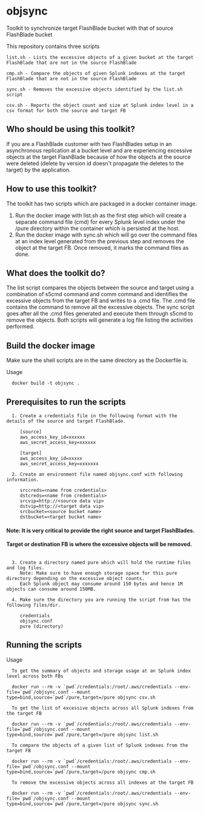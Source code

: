 # objsync
  Toolkit to synchronize target FlashBlade bucket with that of source FlashBlade bucket

  This repository contains three scripts

    list.sh - Lists the excessive objects of a given bucket at the target FlashBlade that are not in the source FlashBlade

    cmp.sh - Compare the objects of given Splunk indexes at the target FlashBlade that are not in the source FlashBlade

    sync.sh - Removes the excessive objects identified by the list.sh script

    csv.sh - Reports the object count and size at Splunk index level in a csv format for both the source and target FB
 
## Who should be using this toolkit?

  If you are a FlashBlade customer with two FlashBlades setup in an asynchronous replication at a bucket level and are experiencing excessive objects at the target FlashBlade because of how the objects at the source were deleted (delete by version id doesn't propagate the deletes to the target) by the application.

## How to use this toolkit?

  The toolkit has two scripts which are packaged in a docker container image. 

  1. Run the docker image with list.sh as the first step which will create a separate command file (cmd) for every Splunk level index under the /pure directory within the container which is persisted at the host.
  2. Run the docker image with sync.sh which will go over the command files at an index level generated from the previous step and removes the object at the target FB. Once removed, it marks the command files as done. 
   
## What does the toolkit do?

  The list script compares the objects between the source and target using a combination of s5cmd command and comm command and identifies the excessive objects from the target FB and writes to a .cmd file.  The .cmd file contains the command to remove all the excessive objects.  The sync script goes after all the .cmd files generated and execute them through s5cmd to remove the objects.  Both scripts will generate a log file listing the activities performed.
  
## Build the docker image
  Make sure the shell scripts are in the same directory as the Dockerfile is.

Usage
```
  docker build -t objsync .
```

## Prerequisites to run the scripts
```
  1. Create a credentials file in the following format with the details of the source and target FlashBlade.

     [source]
     aws_access_key_id=xxxxxx
     aws_secret_access_key=xxxxxx

     [target]
     aws_access_key_id=xxxxx
     aws_secret_access_key=xxxxxxx
  
  2. Create an environment file named objsync.conf with following information.
 
     srccreds=<name from credentials>
     dstcreds=<name from credentials>
     srcvip=http://<source data vip>
     dstvip=http://<target data vip>
     srcbucket=<source bucket name>
     dstbucket=<target bucket name>
```

#### Note:  It is very critical to provide the right source and target FlashBlades.
#### Target or destination FB is where the excessive objects will be removed.

```

  3. Create a directory named pure which will hold the runtime files and log files.
     Note: Make sure to have enough storage space for this pure directory depending on the excessive object counts.
     Each Splunk object may consume around 150 bytes and hence 1M objects can consume around 150MB.

  4. Make sure the directory you are running the script from has the following files/dir.

     credentials
     objsync.conf
     pure (directory)

```

## Running the scripts

Usage
```
  To get the summary of objects and storage usage at an Splunk index level across both FBs 

  docker run --rm -v `pwd`/credentials:/root/.aws/credentials --env-file=`pwd`/objsync.conf --mount type=bind,source=`pwd`/pure,target=/pure objsync csv.sh

  To get the list of excessive objects across all Splunk indexes from the target FB

  docker run --rm -v `pwd`/credentials:/root/.aws/credentials --env-file=`pwd`/objsync.conf --mount type=bind,source=`pwd`/pure,target=/pure objsync list.sh

  To compare the objects of a given list of Splunk indexes from the target FB

  docker run --rm -v `pwd`/credentials:/root/.aws/credentials --env-file=`pwd`/objsync.conf --mount type=bind,source=`pwd`/pure,target=/pure objsync cmp.sh

  To remove the excessive objects across all indexes at the target FB

  docker run --rm -v `pwd`/credentials:/root/.aws/credentials --env-file=`pwd`/objsync.conf --mount type=bind,source=`pwd`/pure,target=/pure objsync sync.sh
```
